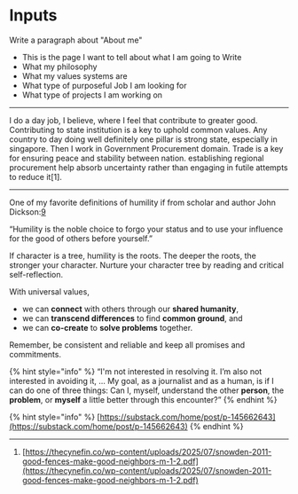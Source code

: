 # Inputs

Write a paragraph about "About me"

* This is the page I want to tell about what I am going to Write
* What my philosophy
* What my values systems are
* What type of purposeful Job I am looking for
* What type of projects I am working on

***

I do a day job, I believe, where I feel that contribute to greater good. Contributing to state institution is a key to uphold common values. Any country to day doing well definitely one pillar is strong state, especially in singapore. Then I work in Government Procurement domain. Trade is a key for ensuring peace and stability between nation. establishing regional procurement help absorb uncertainty rather than engaging in futile attempts to reduce it\[1].

***

One of my favorite definitions of humility if from scholar and author John Dickson:[9](https://substack.com/home/post/p-145662643#footnote-9-145662643)

“Humility is the noble choice to forgo your status and to use your influence for the good of others before yourself.”

If character is a tree, humility is the roots. The deeper the roots, the stronger your character. Nurture your character tree by reading and critical self-reflection.

With universal values,

* we can **connect** with others through our **shared humanity**,
* we can **transcend differences** to find **common ground**, and
* we can **co-create** to **solve problems** together.

Remember, be consistent and reliable and keep all promises and commitments.

{% hint style="info" %}
“I'm not interested in resolving it. I’m also not interested in avoiding it, ... My goal, as a journalist and as a human, is if I can do one of three things: Can I, myself, understand the other **person**, the **problem**, or **myself** a little better through this encounter?”
{% endhint %}

{% hint style="info" %}
[https://substack.com/home/post/p-145662643](https://substack.com/home/post/p-145662643)
{% endhint %}



***

1. [https://thecynefin.co/wp-content/uploads/2025/07/snowden-2011-good-fences-make-good-neighbors-m-1-2.pdf](https://thecynefin.co/wp-content/uploads/2025/07/snowden-2011-good-fences-make-good-neighbors-m-1-2.pdf)
